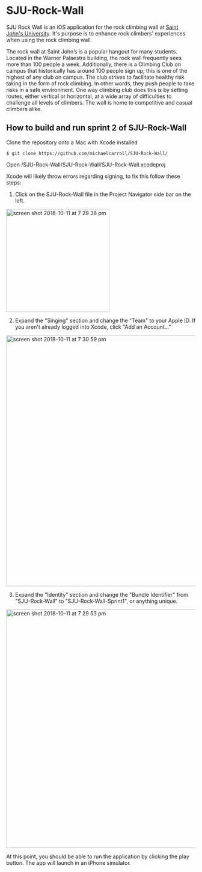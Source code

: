 # SJU-Rock-Wall
SJU Rock Wall is an iOS application for the rock climbing wall at [Saint John's University](https://csbsju.edu/). It's purpose is to enhance rock climbers' experiences when using the rock climbing wall.

The rock wall at Saint John’s is a popular hangout for many students. Located in the Warner
Palaestra building, the rock wall frequently sees more than 100 people a week. Additionally, there is a
Climbing Club on campus that historically has around 100 people sign up; this is one of the highest of any
club on campus. The club strives to facilitate healthy risk taking in the form of rock climbing. In other words,
they push people to take risks in a safe environment. One way climbing club does this is by setting
routes, either vertical or horizontal, at a wide array of difficulties to challenge all levels of climbers. The
wall is home to competitive and casual climbers alike.

## How to build and run sprint 2 of SJU-Rock-Wall
Clone the repository onto a Mac with Xcode installed

    $ git clone https://github.com/michaelcarroll/SJU-Rock-Wall/


Open /SJU-Rock-Wall/SJU-Rock-Wall/SJU-Rock-Wall.xcodeproj

Xcode will likely throw errors regarding signing, to fix this follow these steps:

1. Click on the SJU-Rock-Wall file in the Project Navigator side bar on the left.

<img width="274" alt="screen shot 2018-10-11 at 7 29 38 pm" src="https://user-images.githubusercontent.com/20750745/46841299-a0b2fb80-cd8c-11e8-8bee-5f027cfba810.png">
 

2. Expand the "Singing" section and change the "Team" to your Apple ID. If you aren't already logged into Xcode, click "Add an Account..."

<img width="668" alt="screen shot 2018-10-11 at 7 30 59 pm" src="https://user-images.githubusercontent.com/20750745/46841306-a4df1900-cd8c-11e8-9de3-63c3319805a0.png">
 

3. Expand the "Identity" section and change the "Bundle Identifier" from "SJU-Rock-Wall" to "SJU-Rock-Wall-Sprint1", or anything unique. 

<img width="635" alt="screen shot 2018-10-11 at 7 29 53 pm" src="https://user-images.githubusercontent.com/20750745/46841304-a3155580-cd8c-11e8-8d22-d999a864b7e5.png">

At this point, you should be able to run the application by clicking the play button. The app will launch in an iPhone simulator.
